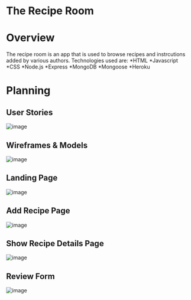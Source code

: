 # The Recipe Room


# Overview
The recipe room is an app that is used to browse recipes and instrcutions added by various authors.
Technologies used are:
*HTML
*Javascript
*CSS
*Node.js
*Express
*MongoDB
*Mongoose
*Heroku

# Planning

## User Stories

![image](https://user-images.githubusercontent.com/111325773/217380637-78a1fc37-c867-4b13-b478-7b496fbf10a5.png)

## Wireframes & Models

![image](https://user-images.githubusercontent.com/111325773/217380780-2443e38c-5ba6-4ac0-a74b-c8d0810c8da0.png)
## Landing Page
![image](https://user-images.githubusercontent.com/111325773/217380540-89ff01bb-0e05-4785-b7c3-4849e5f26bc2.png)

## Add Recipe Page
![image](https://user-images.githubusercontent.com/111325773/217380960-d742072d-b944-4cec-90e5-6c9f4539e487.png)

## Show Recipe Details Page
![image](https://user-images.githubusercontent.com/111325773/217381094-8456a129-6d0e-4ad3-a6ec-0fd0adc89018.png)

## Review Form
![image](https://user-images.githubusercontent.com/111325773/217381155-817350b3-0ceb-4a06-82fc-6979dbaab754.png)


